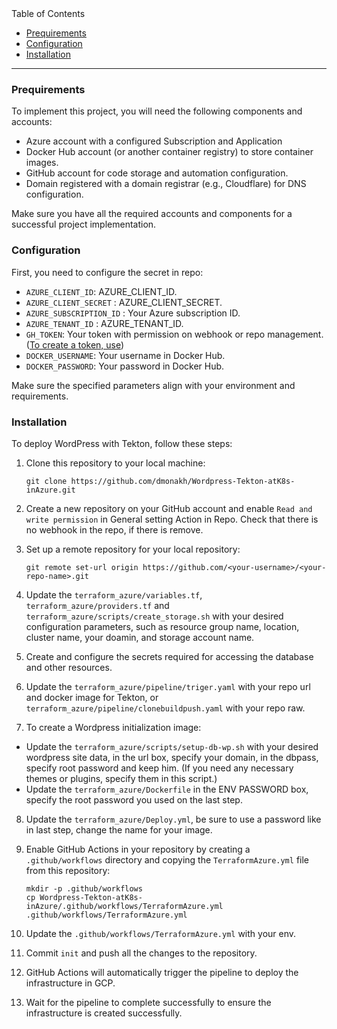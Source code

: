 <summary>Table of Contents</summary>

  - [Prequirements](#prequirements)
  - [Configuration](#configuration)
  - [Installation](#installation)

</details>

---
### Prequirements

To implement this project, you will need the following components and accounts:

- Azure account with a configured Subscription and Application
- Docker Hub account (or another container registry) to store container images.
- GitHub account for code storage and automation configuration.
- Domain registered with a domain registrar (e.g., Cloudflare) for DNS configuration.

Make sure you have all the required accounts and components for a successful project implementation.

### Configuration

First, you need to configure the secret in repo:

- `AZURE_CLIENT_ID`: AZURE_CLIENT_ID.
- `AZURE_CLIENT_SECRET` : AZURE_CLIENT_SECRET.
- `AZURE_SUBSCRIPTION_ID` : Your Azure subscription ID.
- `AZURE_TENANT_ID` : AZURE_TENANT_ID.
- `GH_TOKEN`: Your token with permission on webhook or repo management. ([To create a token, use](https://github.com/settings/tokens))
- `DOCKER_USERNAME`: Your username in Docker Hub.
- `DOCKER_PASSWORD`: Your password in Docker Hub.

Make sure the specified parameters align with your environment and requirements.
### Installation

To deploy WordPress with Tekton, follow these steps:

1. Clone this repository to your local machine:

    ```
    git clone https://github.com/dmonakh/Wordpress-Tekton-atK8s-inAzure.git
    ```

2. Create a new repository on your GitHub account and enable `Read and write permission` in General setting Action in Repo. Check that there is no webhook in the repo, if there is remove.

3. Set up a remote repository for your local repository:

    ```
    git remote set-url origin https://github.com/<your-username>/<your-repo-name>.git
    ```

4. Update the `terraform_azure/variables.tf`, `terraform_azure/providers.tf` and `terraform_azure/scripts/create_storage.sh` with your desired configuration parameters, such as resource group name, location, cluster name, your doamin, and storage account name.

5. Create and configure the secrets required for accessing the database and other resources.

6. Update the `terraform_azure/pipeline/triger.yaml` with your repo url and docker image for Tekton, or `terraform_azure/pipeline/clonebuildpush.yaml` with your repo raw.

7. To create a Wordpress initialization image:

  - Update the `terraform_azure/scripts/setup-db-wp.sh` with your desired wordpress site data, in the url box, specify your domain, in the dbpass, specify root password and keep him. (If you need any necessary themes or     plugins, specify them in this script.)
  - Update the `terraform_azure/Dockerfile` in the ENV PASSWORD box, specify the root password you used on the last step. 

8. Update the `terraform_azure/Deploy.yml`, be sure to use a password like in last step, сhange the name for your image.

9. Enable GitHub Actions in your repository by creating a `.github/workflows` directory and copying the `TerraformAzure.yml` file from this repository:

    ```
    mkdir -p .github/workflows
    cp Wordpress-Tekton-atK8s-inAzure/.github/workflows/TerraformAzure.yml .github/workflows/TerraformAzure.yml
    ```
10. Update the `.github/workflows/TerraformAzure.yml` with your env.

11. Commit `init` and push all the changes to the repository.

12. GitHub Actions will automatically trigger the pipeline to deploy the infrastructure in GCP.

13. Wait for the pipeline to complete successfully to ensure the infrastructure is created successfully.



